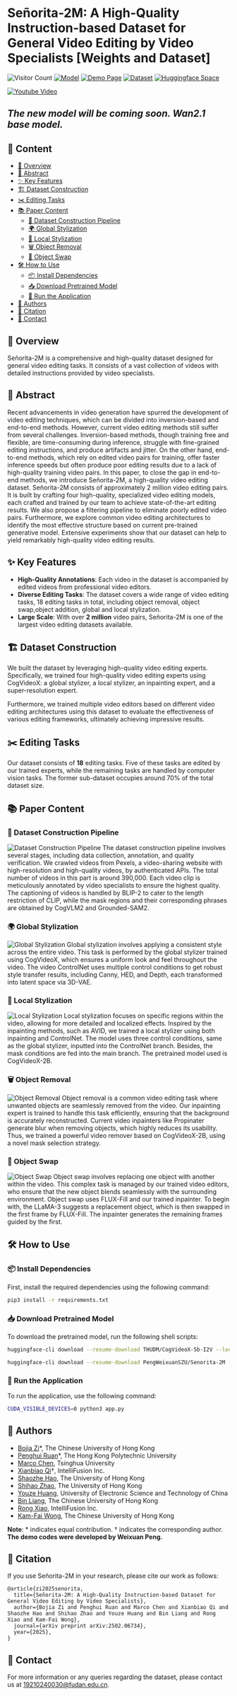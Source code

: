 # Señorita-2M: A High-Quality Instruction-based Dataset for General Video Editing by Video Specialists [Weights and Dataset]

![Visitor Count](https://komarev.com/ghpvc/?username=zibojia&repo=SENORITA&label=visitors)
[![Model](https://img.shields.io/badge/HuggingFace-Model-blue)](https://huggingface.co/PengWeixuanSZU/Senorita-2M) 
[![Demo Page](https://img.shields.io/badge/Website-Demo%20Page-green)](https://senorita-2m-dataset.github.io/) 
[![Dataset](https://img.shields.io/badge/HuggingFace-Dataset-orange)](https://huggingface.co/datasets/SENORITADATASET/Senorita)
[![Huggingface Space](https://img.shields.io/badge/HuggingFace-Space-yellow)](https://huggingface.co/spaces/PengWeixuanSZU/Senorita)


[![Youtube Video](./images/video.PNG)](https://www.youtube.com/watch?v=gjxxwaJ8pO8)


## ***The new model will be coming soon. Wan2.1 base model.***


## 📑 Content

- [📄 Overview](#-overview)
- [📜 Abstract](#-abstract)
- [✨ Key Features](#-key-features)
- [🏗️ Dataset Construction](#-dataset-construction)
- [✂️ Editing Tasks](#-editing-tasks)
- [📚 Paper Content](#-paper-content)
  - [🔄 Dataset Construction Pipeline](#-dataset-construction-pipeline)
  - [🌍 Global Stylization](#-global-stylization)
  - [🎨 Local Stylization](#-local-stylization)
  - [🗑️ Object Removal](#-object-removal)
  - [🔄 Object Swap](#-object-swap)
- [🛠️ How to Use](#-how-to-use)
  - [📦 Install Dependencies](#-install-dependencies)
  - [📥 Download Pretrained Model](#-download-pretrained-model)
  - [🚀 Run the Application](#-run-the-application)
- [👥 Authors](#-authors)
- [🔖 Citation](#-citation)
- [📧 Contact](#-contact)

## 📄 Overview

Señorita-2M is a comprehensive and high-quality dataset designed for general video editing tasks. It consists of a vast collection of videos with detailed instructions provided by video specialists.

## 📜 Abstract

Recent advancements in video generation have spurred the development of video editing techniques, which can be divided into inversion-based and end-to-end methods. However, current video editing methods still suffer from several challenges. Inversion-based methods, though training free and flexible, are time-consuming during inference, struggle with fine-grained editing instructions, and produce artifacts and jitter. On the other hand, end-to-end methods, which rely on edited video pairs for training, offer faster inference speeds but often produce poor editing results due to a lack of high-quality training video pairs. In this paper, to close the gap in end-to-end methods, we introduce Señorita-2M, a high-quality video editing dataset. Señorita-2M consists of approximately 2 million video editing pairs. It is built by crafting four high-quality, specialized video editing models, each crafted and trained by our team to achieve state-of-the-art editing results. We also propose a filtering pipeline to eliminate poorly edited video pairs. Furthermore, we explore common video editing architectures to identify the most effective structure based on current pre-trained generative model. Extensive experiments show that our dataset can help to yield remarkably high-quality video editing results.



## ✨ Key Features

- **High-Quality Annotations**: Each video in the dataset is accompanied by edited videos from professional video editors.
- **Diverse Editing Tasks**: The dataset covers a wide range of video editing tasks, 18 editing tasks in total, including object removal, object swap,object addition, global and local stylization.
- **Large Scale**: With over **2 million** video pairs, Señorita-2M is one of the largest video editing datasets available.

## 🏗️ Dataset Construction

We built the dataset by leveraging high-quality video editing experts. Specifically, we trained four high-quality video editing experts using CogVideoX: a global stylizer, a local stylizer, an inpainting expert, and a super-resolution expert.

Furthermore, we trained multiple video editors based on different video editing architectures using this dataset to evaluate the effectiveness of various editing frameworks, ultimately achieving impressive results.

## ✂️ Editing Tasks

Our dataset consists of **18** editing tasks. Five of these tasks are edited by our trained experts, while the remaining tasks are handled by computer vision tasks. The former sub-dataset occupies around 70% of the total dataset size.

## 📚 Paper Content

### 🔄 Dataset Construction Pipeline
![Dataset Construction Pipeline](images/teaser.PNG)
The dataset construction pipeline involves several stages, including data collection, annotation, and quality verification. We crawled videos from Pexels, a video-sharing website with high-resolution and high-quality videos, by authenticated APIs. The total number of videos in this part is around 390,000. Each video clip is meticulously annotated by video specialists to ensure the highest quality. The captioning of videos is handled by BLIP-2 to cater to the length restriction of CLIP, while the mask regions and their corresponding phrases are obtained by CogVLM2 and Grounded-SAM2.

### 🌍 Global Stylization
![Global Stylization](images/global_stylization.PNG)
Global stylization involves applying a consistent style across the entire video. This task is performed by the global stylizer trained using CogVideoX, which ensures a uniform look and feel throughout the video. The video ControlNet uses multiple control conditions to get robust style transfer results, including Canny, HED, and Depth, each transformed into latent space via 3D-VAE.

### 🎨 Local Stylization
![Local Stylization](images/local_stylization.PNG)
Local stylization focuses on specific regions within the video, allowing for more detailed and localized effects. Inspired by the inpainting methods, such as AVID, we trained a local stylizer using both inpainting and ControlNet. The model uses three control conditions, same as the global stylizer, inputted into the ControlNet branch. Besides, the mask conditions are fed into the main branch. The pretrained model used is CogVideoX-2B.

### 🗑️ Object Removal
![Object Removal](images/object_removal.PNG)
Object removal is a common video editing task where unwanted objects are seamlessly removed from the video. Our inpainting expert is trained to handle this task efficiently, ensuring that the background is accurately reconstructed. Current video inpainters like Propinater generate blur when removing objects, which highly reduces its usability. Thus, we trained a powerful video remover based on CogVideoX-2B, using a novel mask selection strategy.

### 🔄 Object Swap
![Object Swap](images/object_swap.PNG)
Object swap involves replacing one object with another within the video. This complex task is managed by our trained video editors, who ensure that the new object blends seamlessly with the surrounding environment. Object swap uses FLUX-Fill and our trained inpainter. To begin with, the LLaMA-3 suggests a replacement object, which is then swapped in the first frame by FLUX-Fill. The inpainter generates the remaining frames guided by the first.

## 🛠️ How to Use

### 📦 Install Dependencies

First, install the required dependencies using the following command:

```sh
pip3 install -r requirements.txt
```

### 📥 Download Pretrained Model

To download the pretrained model, run the following shell scripts:

```sh
huggingface-cli download --resume-download THUDM/CogVideoX-5b-I2V --local-dir ./cogvideox-5b-i2v
```

```sh
huggingface-cli download --resume-download PengWeixuanSZU/Senorita-2M --local-dir ./
```

### 🚀 Run the Application

To run the application, use the following command:

```sh
CUDA_VISIBLE_DEVICES=0 python3 app.py
```

## 👥 Authors

- <a href="https://zibojia.github.io/" target="_blank">Bojia Zi</a>*, The Chinese University of Hong Kong
- <a href="https://scholar.google.com/citations?user=tTUajvgAAAAJ&amp;hl=en" target="_blank">Penghui Ruan</a>*, The Hong Kong Polytechnic University
- <a href="https://openreview.net/profile?id=~Marco_Chen1" target="_blank">Marco Chen</a>, Tsinghua University
- <a href="https://scholar.google.com/citations?user=odjSydQAAAAJ&amp;hl=en" target="_blank">Xianbiao Qi</a>†, IntelliFusion Inc.
- <a href="https://haoosz.github.io/" target="_blank">Shaozhe Hao</a>, The University of Hong Kong
- <a href="https://shihaozhaozsh.github.io/" target="_blank">Shihao Zhao</a>, The University of Hong Kong
- <a href="https://openreview.net/profile?id=~Youze_Huang1" target="_blank">Youze Huang</a>, University of Electronic Science and Technology of China
- <a href="https://binliang-nlp.github.io/" target="_blank">Bin Liang</a>, The Chinese University of Hong Kong
- <a href="https://scholar.google.com/citations?hl=en&amp;user=Zb5wT08AAAAJ" target="_blank">Rong Xiao</a>, IntelliFusion Inc.
- <a href="https://scholar.google.com/citations?hl=en&amp;user=fyMni2cAAAAJ" target="_blank">Kam-Fai Wong</a>, The Chinese University of Hong Kong

**Note**: * indicates equal contribution. † indicates the corresponding author. **The demo codes were developed by Weixuan Peng.**

## 🔖 Citation

If you use Señorita-2M in your research, please cite our work as follows:

```
@article{zi2025senorita,
  title={Señorita-2M: A High-Quality Instruction-based Dataset for General Video Editing by Video Specialists},
  author={Bojia Zi and Penghui Ruan and Marco Chen and Xianbiao Qi and Shaozhe Hao and Shihao Zhao and Youze Huang and Bin Liang and Rong Xiao and Kam-Fai Wong},
  journal={arXiv preprint arXiv:2502.06734},
  year={2025},
}
```

## 📧 Contact

For more information or any queries regarding the dataset, please contact us at [19210240030@fudan.edu.cn](19210240030@fudan.edu.cn).
